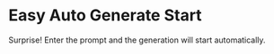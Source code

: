 # Easy Auto Generate Start

Surprise! Enter the prompt and the generation will start automatically.
